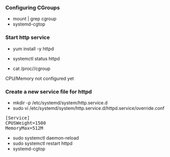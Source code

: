 ### Configuring CGroups

- mount | grep cgroup
- systemd-cgtop

### Start http service

- yum install -y httpd
- systemctl status httpd

- cat /proc/<httpd-pid>/cgroup

CPU/Memory not configured yet

### Create a new service file for httpd

- mkdir -p /etc/systemd/system/http.service.d
- sudo vi /etc/systemd/system/http.service.d/httpd.service/override.conf

<pre>
[Service]
CPUSWeight=1500
MemoryMax=512M
</pre>

- sudo systemctl daemon-reload
- sudo systemctl restart httpd
- systemd-cgtop
